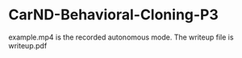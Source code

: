 # CarND-Behavioral-Cloning-P3
example.mp4 is the recorded autonomous mode.
The writeup file is writeup.pdf

